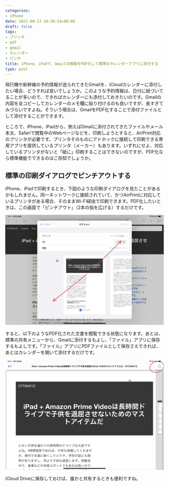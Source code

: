 ```yaml
---
categories:
- iPhone
date: 2021-08-13 10:39:54+00:00
draft: false
tags:
- プリンタ
- pdf
- gmail
- カレンダー
- ピンチ
title: iPhone、iPadで、Gmailの情報をPDF化して標準のカレンダーアプリに添付する
type: post
---
```


飛行機や新幹線の予約情報が送られてきたGmailを、iCloudカレンダーに添付したい場合、どうすれば良いでしょうか。このような予約情報は、日付に紐づいてることが多いので、できればカレンダーにも添付しておきたいのです。Gmailの内容を全コピーしてカレンダーのメモ欄に貼り付けるのも良いですが、長すぎてみづらいですよね。そういう場合は、GmailをPDF化することで添付ファイルとして添付することができます。

ところで、iPhone、iPadから、例えばGmailに添付されてきたファイルやメール本文、Safariで閲覧中のWebページなどを、印刷しようとすると、AirPrint対応のプリンタが必要です。プリンタそのものにアドホックに接続して印刷できる専用アプリを提供しているプリンタ（メーカー）もあります。いずれにせよ、対応しているプリンタがないと「紙に」印刷することはできないのですが、PDF化なら標準機能でできるのはご存知でしょうか。

## 標準の印刷ダイアログでピンチアウトする

iPhone、iPadで印刷するとき、下図のような印刷ダイアログを見たことがあるかもしれません。同一ネットワークに接続されていて、かつAirPrintに対応しているプリンタがある場合、そのままWi-Fi経由で印刷できます。PDF化したいときは、この画面で「ピンチアウト」（2本の指を広げる）するだけです。

![](129344055-8f45ebe9-b24b-42ef-810b-c9bc05fea249.png)

すると、以下のようなPDF化された文書を閲覧できる状態になります。あとは、標準の共有メニューから、Gmailに添付するもよし、「ファイル」アプリに保存するもよしです。「ファイル」アプリにPDFファイルとして保存さえできれば、あとはカレンダーを開いて添付するだけです。

![](129344134-99009040-cae6-4b45-8753-a4ba27bbc75e.png)

iCloud Driveに保存しておけば、誰かと共有するときも便利ですね。
